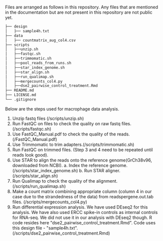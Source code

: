 Files are arranged as follows in this repository. Any files that are mentioned in the documentation but are not present in this repository are not public yet. 

```bash
├── design
│   ├── sample4h.txt
├── data
│   ├── countmatrix_aug_col4.csv
├── scripts
│   ├──unzip.sh
│   ├──fastqc.sh
│   ├──trimmomatic.sh
│   ├──pool_reads_from_runs.sh
│   ├──star_index_genome.sh
│   ├──star_align.sh
│   ├──run_qualimap.sh
│   ├──mergecounts_col4.py
│   ├──dse2_pairwise_control_treatment.Rmd
├── README.md
├── LICENSE.md
└── .gitignore
```

Below are the steps used for macrophage data analysis. 

1. Unzip fastq files (/scripts/unzip.sh)
2. Run FastQC on files to check the quality on raw fastq files.(/scripts/fastqc.sh)
3. Use FastQC_Manual.pdf to check the quality of the reads. (/FastQC_Manual.pdf)
4. Use Trimmomatic to trim adapters.(/scripts/trimmomatic.sh)
5. Run FastQC on trimmed files. (Step 3 and 4 need to be repeated until reads look good). 
6. Use STAR to align the reads onto the reference genome(GrCh38v96, downloaded from NCBI). 
  a. Index the reference genome. (/scripts/star_index_genome.sh)
  b. Run STAR aligner.(/scripts/star_align.sh)
6. Run Qualimap to check the quality of the alignment.(/scripts/run_qualimap.sh)
7. Make a count matrix combining appropriate column (column 4 in our case due to the strandedness of the data) from readspergene.out.tab files. (/scripts/mergecounts_col4.py)
8. Run differential expression analysis. We have used DEseq2 for this analysis. We have also used ERCC spike-in controls as internal controls for RNA-seq. We did not use it in our analysis with DEseq2 though. R code resides here "dse2_pairwise_control_treatment.Rmd". Code uses this design file - "sample4h.txt".(/scripts/dse2_pairwise_control_treatment.Rmd)
